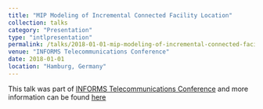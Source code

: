 ```yaml
---
title: "MIP Modeling of Incremental Connected Facility Location"
collection: talks
category: "Presentation"
type: "intlpresentation"
permalink: /talks/2018-01-01-mip-modeling-of-incremental-connected-facility-location
venue: "INFORMS Telecommunications Conference"
date: 2018-01-01
location: "Hamburg, Germany"
---
```


This talk was part of [INFORMS Telecommunications Conference](https://www.bwl.uni-hamburg.de/en/iwi/forschung/konferenzen/informs2018.html) and more information can be found [here]({{site.url}}/docs/slides/informsTelecom2018_Ljubic.pdf)
